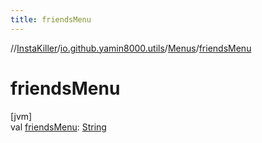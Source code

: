 ```yaml
---
title: friendsMenu
---
```

//[InstaKiller](../../../index.html)/[io.github.yamin8000.utils](../index.html)/[Menus](index.html)/[friendsMenu](friends-menu.html)



# friendsMenu



[jvm]\
val [friendsMenu](friends-menu.html): [String](https://kotlinlang.org/api/latest/jvm/stdlib/kotlin/-string/index.html)




